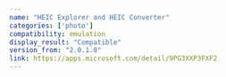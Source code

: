 ```yaml
---
name: "HEIC Explorer and HEIC Converter"
categories: ['photo']
compatibility: emulation
display_result: "Compatible"
version_from: "2.0.1.0"
link: https://apps.microsoft.com/detail/9PG3XXP3FXF2
---
```

